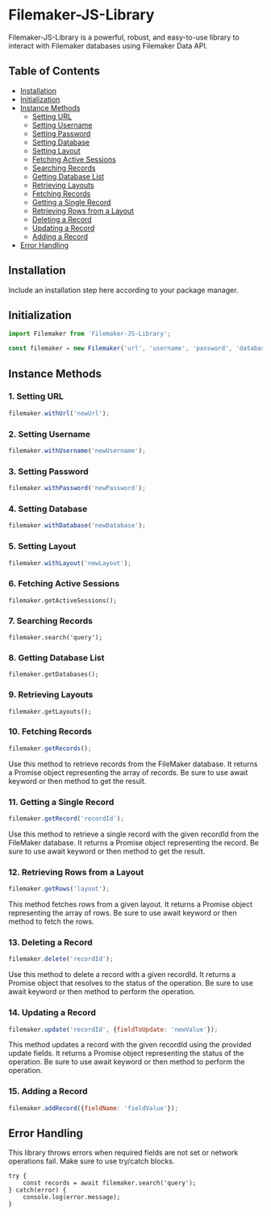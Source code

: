 # Filemaker-JS-Library

Filemaker-JS-Library is a powerful, robust, and easy-to-use library to interact with Filemaker databases using Filemaker Data API.

## Table of Contents
- [Installation](#installation)
- [Initialization](#initialization)
- [Instance Methods](#instance-methods)
  - [Setting URL](#1-setting-url)
  - [Setting Username](#2-setting-username)
  - [Setting Password](#3-setting-password)
  - [Setting Database](#4-setting-database)
  - [Setting Layout](#5-setting-layout)
  - [Fetching Active Sessions](#6-fetching-active-sessions)
  - [Searching Records](#7-searching-records)
  - [Getting Database List](#8-getting-database-list)
  - [Retrieving Layouts](#9-retrieving-layouts)
  - [Fetching Records](#10-fetching-records)
  - [Getting a Single Record](#11-getting-a-single-record)
  - [Retrieving Rows from a Layout](#12-retrieving-rows-from-a-layout)
  - [Deleting a Record](#13-deleting-a-record)
  - [Updating a Record](#14-updating-a-record)
  - [Adding a Record](#15-adding-a-record)
- [Error Handling](#error-handling)



## Installation

Include an installation step here according to your package manager.

## Initialization

```javascript
import Filemaker from 'Filemaker-JS-Library';

const filemaker = new Filemaker('url', 'username', 'password', 'database', 'layout');
```

## Instance Methods

### 1. Setting URL
```javascript
filemaker.withUrl('newUrl');
```

### 2. Setting Username
```javascript
filemaker.withUsername('newUsername');
```

### 3. Setting Password
```javascript
filemaker.withPassword('newPassword');
```

### 4. Setting Database
```javascript
filemaker.withDatabase('newDatabase');
```

### 5. Setting Layout
```javascript
filemaker.withLayout('newLayout');
```

### 6. Fetching Active Sessions
```ecmascript 6
filemaker.getActiveSessions();
```

### 7. Searching Records
```ecmascript 6
filemaker.search('query');
```

### 8. Getting Database List
```ecmascript 6
filemaker.getDatabases();
```

### 9. Retrieving Layouts
```ecmascript 6
filemaker.getLayouts();
```

### 10. Fetching Records

```javascript
filemaker.getRecords();
```

Use this method to retrieve records from the FileMaker database. It returns a Promise object representing the array of records. Be sure to use await keyword or then method to get the result.

### 11. Getting a Single Record

```javascript
filemaker.getRecord('recordId');
```

Use this method to retrieve a single record with the given recordId from the FileMaker database. It returns a Promise object representing the record. Be sure to use await keyword or then method to get the result.

### 12. Retrieving Rows from a Layout

```javascript
filemaker.getRows('layout');
```

This method fetches rows from a given layout. It returns a Promise object representing the array of rows. Be sure to use await keyword or then method to fetch the rows.

### 13. Deleting a Record

```javascript
filemaker.delete('recordId');
```

Use this method to delete a record with a given recordId. It returns a Promise object that resolves to the status of the operation. Be sure to use await keyword or then method to perform the operation.

### 14. Updating a Record

```javascript
filemaker.update('recordId', {fieldToUpdate: 'newValue'});
```

This method updates a record with the given recordId using the provided update fields. It returns a Promise object representing the status of the operation. Be sure to use await keyword or then method to perform the operation.

### 15. Adding a Record

```javascript
filemaker.addRecord({fieldName: 'fieldValue'});
```

## Error Handling

This library throws errors when required fields are not set or network operations fail. Make sure to use try/catch blocks.

```ecmascript 6
try {
    const records = await filemaker.search('query');
} catch(error) {
    console.log(error.message);
}
```